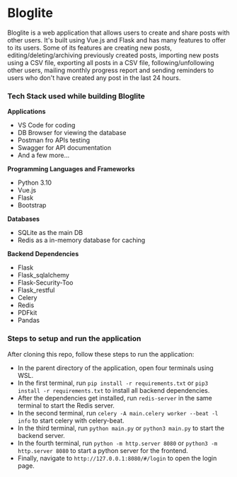 # Bloglite

Bloglite is a web application that allows users to create and share posts with other users. It's built using Vue.js and Flask and has many features to offer to its users. Some of its features are creating new posts, editing/deleting/archiving previously created posts, importing new posts using a CSV file, exporting all posts in a CSV file, following/unfollowing other users, mailing monthly progress report and sending reminders to users who don't have created any post in the last 24 hours.

### Tech Stack used while building Bloglite

**Applications**

- VS Code for coding
- DB Browser for viewing the database
- Postman fro APIs testing
- Swagger for API documentation
- And a few more...

**Programming Languages and Frameworks**

- Python 3.10
- Vue.js
- Flask
- Bootstrap

**Databases**

- SQLite as the main DB
- Redis as a in-memory database for caching 

**Backend Dependencies**

- Flask
- Flask_sqlalchemy
- Flask-Security-Too
- Flask_restful
- Celery
- Redis
- PDFkit
- Pandas

### Steps to setup and run the application

After cloning this repo, follow these steps to run the application:

- In the parent directory of the application, open four terminals using WSL.
- In the first terminal, run ```pip install -r requirements.txt``` or ```pip3 install -r requirements.txt``` to install all backend dependencies.
- After the dependencies get installed, run ```redis-server``` in the same terminal to start the Redis server.
- In the second terminal, run ```celery -A main.celery worker --beat -l info``` to start celery with celery-beat.
- In the third terminal, run ```python main.py``` or ```python3 main.py``` to start the backend server.
- In the fourth terminal, run ```python -m http.server 8080``` or ```python3 -m http.server 8080``` to start a python server for the frontend.
- Finally, navigate to ```http://127.0.0.1:8080/#/login``` to open the login page.
